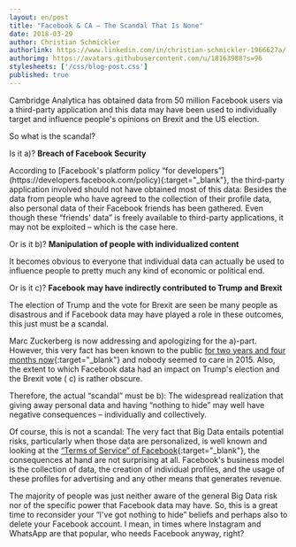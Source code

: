 ```yaml
---
layout: en/post
title: "Facebook & CA – The Scandal That Is None"
date: 2018-03-29
author: Christian Schmickler
authorlink: https://www.linkedin.com/in/christian-schmickler-1966627a/
authorimg: https://avatars.githubusercontent.com/u/18163988?s=96
stylesheets: ['/css/blog-post.css']
published: true
---
```

Cambridge Analytica has obtained data from 50 million Facebook users via a third-party application and this data may have been used to individually target and influence people's opinions on Brexit and the US election.

So what is the scandal?

Is it a)? **Breach of Facebook Security**
<div class="ml-3" markdown="1">
According to [Facebook's platform policy “for developers”](https://developers.facebook.com/policy){:target="_blank"}, the third-party application involved should not have obtained most of this data: Besides the data from people who have agreed to the collection of their profile data, also personal data of their Facebook friends has been gathered. Even though these “friends' data” is freely available to third-party applications, it may not be exploited – which is the case here.
</div>

Or is it b)? **Manipulation of people with individualized content**
<div class="ml-3" markdown="1">
It becomes obvious to everyone that individual data can actually be used to influence people to pretty much any kind of economic or political end.
</div>

Or is it c)? **Facebook may have indirectly contributed to Trump and Brexit**
<div class="ml-3" markdown="1">
The election of Trump and the vote for Brexit are seen be many people as disastrous and if Facebook data may have played a role in these outcomes, this just must be a scandal.
</div>

Marc Zuckerberg is now addressing and apologizing for the a)-part. However, this very fact has been known to the public [for two years and four months now](https://www.theguardian.com/us-news/2015/dec/11/senator-ted-cruz-president-campaign-facebook-user-data){:target="_blank"} and nobody seemed to care in 2015. Also, the extent to which Facebook data had an impact on Trump's election and the Brexit vote (<i class="fas fa-arrow-right" aria-hidden="true"></i> c) is rather obscure.

Therefore, the actual “scandal” must be b): The widespread realization that giving away personal data and having “nothing to hide” may well have negative consequences – individually and collectively.

Of course, this is not a scandal: The very fact that Big Data entails potential risks, particularly when those data are personalized, is well known and looking at the [“Terms of Service” of Facebook](https://www.facebook.com/terms){:target="_blank"}, the consequences at hand are not surprising at all. Facebook's business model is the collection of data, the creation of individual profiles, and the usage of these profiles for advertising and any other means that generates revenue.

The majority of people was just neither aware of the general Big Data risk nor of the specific power that Facebook data may have.
So, this is a great time to reconsider your “I've got nothing to hide” beliefs and perhaps also to delete your Facebook account. I mean, in times where Instagram and WhatsApp are that popular, who needs Facebook anyway, right?
